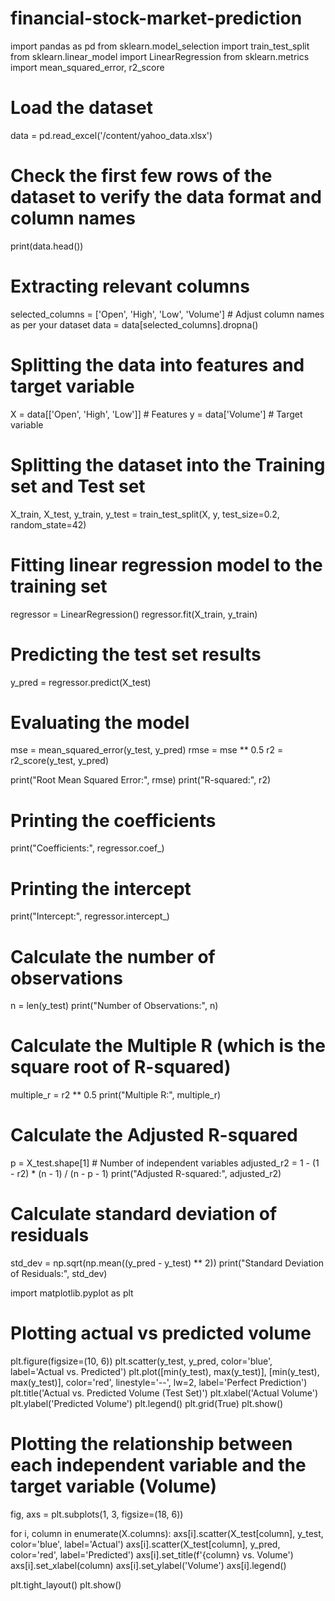 # financial-stock-market-prediction
import pandas as pd
from sklearn.model_selection import train_test_split
from sklearn.linear_model import LinearRegression
from sklearn.metrics import mean_squared_error, r2_score

# Load the dataset
data = pd.read_excel('/content/yahoo_data.xlsx')  

# Check the first few rows of the dataset to verify the data format and column names
print(data.head())

# Extracting relevant columns
selected_columns = ['Open', 'High', 'Low', 'Volume']  # Adjust column names as per your dataset
data = data[selected_columns].dropna()

# Splitting the data into features and target variable
X = data[['Open', 'High', 'Low']]  # Features
y = data['Volume']  # Target variable

# Splitting the dataset into the Training set and Test set
X_train, X_test, y_train, y_test = train_test_split(X, y, test_size=0.2, random_state=42)

# Fitting linear regression model to the training set
regressor = LinearRegression()
regressor.fit(X_train, y_train)

# Predicting the test set results
y_pred = regressor.predict(X_test)

# Evaluating the model
mse = mean_squared_error(y_test, y_pred)
rmse = mse ** 0.5
r2 = r2_score(y_test, y_pred)

print("Root Mean Squared Error:", rmse)
print("R-squared:", r2)

# Printing the coefficients
print("Coefficients:", regressor.coef_)

# Printing the intercept
print("Intercept:", regressor.intercept_)

# Calculate the number of observations
n = len(y_test)
print("Number of Observations:", n)

# Calculate the Multiple R (which is the square root of R-squared)
multiple_r = r2 ** 0.5
print("Multiple R:", multiple_r)

# Calculate the Adjusted R-squared
p = X_test.shape[1]  # Number of independent variables
adjusted_r2 = 1 - (1 - r2) * (n - 1) / (n - p - 1)
print("Adjusted R-squared:", adjusted_r2)

# Calculate standard deviation of residuals
std_dev = np.sqrt(np.mean((y_pred - y_test) ** 2))
print("Standard Deviation of Residuals:", std_dev)

import matplotlib.pyplot as plt

# Plotting actual vs predicted volume
plt.figure(figsize=(10, 6))
plt.scatter(y_test, y_pred, color='blue', label='Actual vs. Predicted')
plt.plot([min(y_test), max(y_test)], [min(y_test), max(y_test)], color='red', linestyle='--', lw=2, label='Perfect Prediction')
plt.title('Actual vs. Predicted Volume (Test Set)')
plt.xlabel('Actual Volume')
plt.ylabel('Predicted Volume')
plt.legend()
plt.grid(True)
plt.show()

# Plotting the relationship between each independent variable and the target variable (Volume)
fig, axs = plt.subplots(1, 3, figsize=(18, 6))

for i, column in enumerate(X.columns):
    axs[i].scatter(X_test[column], y_test, color='blue', label='Actual')
    axs[i].scatter(X_test[column], y_pred, color='red', label='Predicted')
    axs[i].set_title(f'{column} vs. Volume')
    axs[i].set_xlabel(column)
    axs[i].set_ylabel('Volume')
    axs[i].legend()

plt.tight_layout()
plt.show()
